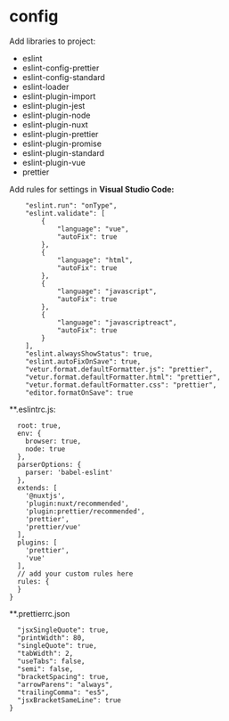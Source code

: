 # config

Add libraries to project: 

* eslint
* eslint-config-prettier
* eslint-config-standard
* eslint-loader
* eslint-plugin-import
* eslint-plugin-jest
* eslint-plugin-node
* eslint-plugin-nuxt
* eslint-plugin-prettier
* eslint-plugin-promise
* eslint-plugin-standard
* eslint-plugin-vue
* prettier

Add rules for settings in **Visual Studio Code:**

```  "eslint.enable": true,
    "eslint.run": "onType",
    "eslint.validate": [
        {
            "language": "vue",
            "autoFix": true
        },
        {
            "language": "html",
            "autoFix": true
        },
        {
            "language": "javascript",
            "autoFix": true
        },
        {
            "language": "javascriptreact",
            "autoFix": true
        }
    ],
    "eslint.alwaysShowStatus": true,
    "eslint.autoFixOnSave": true,
    "vetur.format.defaultFormatter.js": "prettier",
    "vetur.format.defaultFormatter.html": "prettier",
    "vetur.format.defaultFormatter.css": "prettier",
    "editor.formatOnSave": true
```
    
**.eslintrc.js:

```module.exports = {
  root: true,
  env: {
    browser: true,
    node: true
  },
  parserOptions: {
    parser: 'babel-eslint'
  },
  extends: [
    '@nuxtjs',
    'plugin:nuxt/recommended',
    'plugin:prettier/recommended',
    'prettier',
    'prettier/vue'
  ],
  plugins: [
    'prettier',
    'vue'
  ],
  // add your custom rules here
  rules: {
  }
}
```

**.prettierrc.json

```{
  "jsxSingleQuote": true,
  "printWidth": 80,
  "singleQuote": true,
  "tabWidth": 2,
  "useTabs": false,
  "semi": false,
  "bracketSpacing": true,
  "arrowParens": "always",
  "trailingComma": "es5",
  "jsxBracketSameLine": true
}
```
